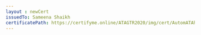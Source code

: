 ```yaml
--- 
layout : newCert 
issuedTo: Sameena Shaikh 
certificatePath: https://certifyme.online/ATAGTR2020/img/cert/AutomATAhon/SameenaShaikh_e0399.png
--- 
```

